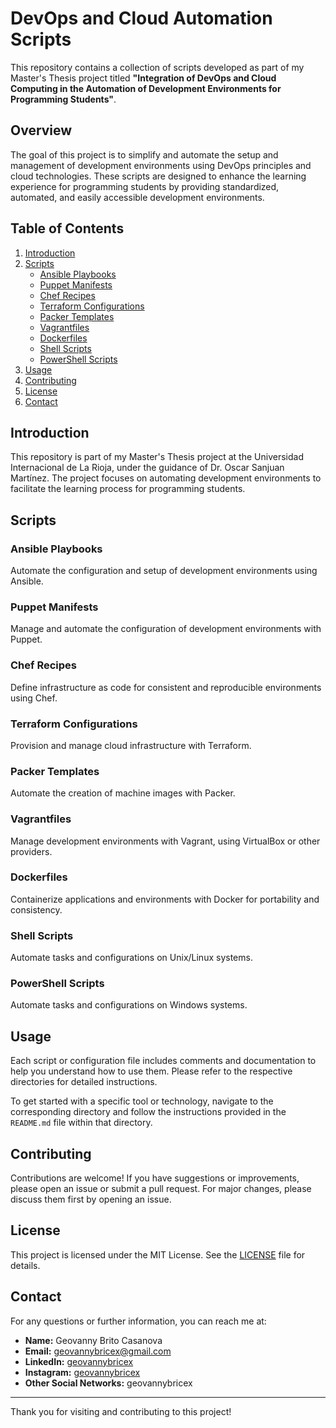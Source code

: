 # DevOps and Cloud Automation Scripts

This repository contains a collection of scripts developed as part of my Master's Thesis project titled **"Integration of DevOps and Cloud Computing in the Automation of Development Environments for Programming Students"**.

## Overview

The goal of this project is to simplify and automate the setup and management of development environments using DevOps principles and cloud technologies. These scripts are designed to enhance the learning experience for programming students by providing standardized, automated, and easily accessible development environments.

## Table of Contents

1. [Introduction](#introduction)
2. [Scripts](#scripts)
    - [Ansible Playbooks](#ansible-playbooks)
    - [Puppet Manifests](#puppet-manifests)
    - [Chef Recipes](#chef-recipes)
    - [Terraform Configurations](#terraform-configurations)
    - [Packer Templates](#packer-templates)
    - [Vagrantfiles](#vagrantfiles)
    - [Dockerfiles](#dockerfiles)
    - [Shell Scripts](#shell-scripts)
    - [PowerShell Scripts](#powershell-scripts)
3. [Usage](#usage)
4. [Contributing](#contributing)
5. [License](#license)
6. [Contact](#contact)

## Introduction

This repository is part of my Master's Thesis project at the Universidad Internacional de La Rioja, under the guidance of Dr. Oscar Sanjuan Martínez. The project focuses on automating development environments to facilitate the learning process for programming students.

## Scripts

### Ansible Playbooks
Automate the configuration and setup of development environments using Ansible.

### Puppet Manifests
Manage and automate the configuration of development environments with Puppet.

### Chef Recipes
Define infrastructure as code for consistent and reproducible environments using Chef.

### Terraform Configurations
Provision and manage cloud infrastructure with Terraform.

### Packer Templates
Automate the creation of machine images with Packer.

### Vagrantfiles
Manage development environments with Vagrant, using VirtualBox or other providers.

### Dockerfiles
Containerize applications and environments with Docker for portability and consistency.

### Shell Scripts
Automate tasks and configurations on Unix/Linux systems.

### PowerShell Scripts
Automate tasks and configurations on Windows systems.

## Usage

Each script or configuration file includes comments and documentation to help you understand how to use them. Please refer to the respective directories for detailed instructions.

To get started with a specific tool or technology, navigate to the corresponding directory and follow the instructions provided in the `README.md` file within that directory.

## Contributing

Contributions are welcome! If you have suggestions or improvements, please open an issue or submit a pull request. For major changes, please discuss them first by opening an issue.

## License

This project is licensed under the MIT License. See the [LICENSE](LICENSE) file for details.

## Contact

For any questions or further information, you can reach me at:
- **Name:** Geovanny Brito Casanova
- **Email:** [geovannybricex@gmail.com](mailto:geovannybricex@gmail.com)
- **LinkedIn:** [geovannybricex](https://www.linkedin.com/in/geovannybricex)
- **Instagram:** [geovannybricex](https://www.instagram.com/geovannybricex/)
- **Other Social Networks:** geovannybricex

---

Thank you for visiting and contributing to this project!

